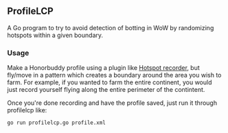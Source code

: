 ProfileLCP
----------

A Go program to try to avoid detection of botting in WoW by randomizing hotspots within a given boundary.

### Usage

Make a Honorbuddy profile using a plugin like [Hotspot recorder](http://www.thebuddyforum.com/honorbuddy-forum/plugins/uncataloged/91150-hotspot-recorder-profile-creator-honorbuddy.html), but fly/move in a pattern which creates a boundary around the area you wish to farm. For example, if you wanted to farm the entire continent, you would just record yourself flying along the entire perimeter of the contintent.

Once you're done recording and have the profile saved, just run it through profilelcp like:

    go run profilelcp.go profile.xml